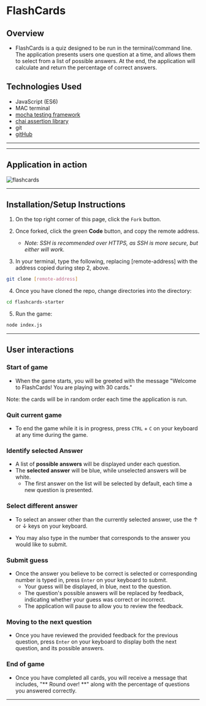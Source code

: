 # FlashCards
## Overview

* FlashCards is a quiz designed to be run in the terminal/command line. The application presents users one question at a time, and allows them to select from a list of possible answers. At the end, the application will calculate and return the percentage of correct answers. 

## Technologies Used
* JavaScript (ES6)
* MAC terminal
* [mocha testing framework](https://mochajs.org/)
* [chai assertion library](https://www.chaijs.com/)
* git 
* [gitHub](https://github.com)

---
---
## Application in action

![flashcards](https://user-images.githubusercontent.com/92772785/160030546-0ae3c8b2-0490-4b89-a45a-c127f1bcb9f4.gif)

---
## Installation/Setup Instructions

1. On the top right corner of this page, click the `Fork` button.

2. Once forked, click the green **Code** button, and copy the remote address. 
    * *Note: SSH is recommended over HTTPS, as SSH is more secure, but either will work.*

3. In your terminal, type the following, replacing [remote-address] with the address copied during step 2, above.

```bash
git clone [remote-address] 
```

4. Once you have cloned the repo, change directories into the directory:

```bash
cd flashcards-starter
```

5. Run the game:

```bash
node index.js
```
---
## User interactions

### Start of game

* When the game starts, you will be greeted with the message  "Welcome to FlashCards! You are playing with 30 cards."


Note:  the cards will be in random order each time the application is run.


### Quit current game
* To end the game while it is in progress, press `CTRL` + `C` on your keyboard at any time during the game.
    
### Identify selected Answer

* A list of **possible answers** will be displayed under each question. 
* The **selected answer** will be blue, while unselected answers will be white. 
    * The first answer on the list will be selected by default, each time a new question is presented.

### Select different answer

* To select an answer other than the currently selected answer, use the &#8593; or &#8595;  keys on your keyboard. 

* You may also type in the number that corresponds to the answer you would like to submit.

### Submit guess

* Once the answer you believe to be correct is selected or corresponding number is typed in, press `Enter` on your keyboard to submit. 
    * Your guess will be displayed, in blue, next to the question. 
    * The question's possible answers will be replaced by feedback, indicating whether your guess was correct or incorrect.
    * The application will pause to allow you to review the feedback.


### Moving to the next question

* Once you have reviewed the provided feedback for the previous question, press `Enter` on your keyboard to display both the next question, and its possible answers. 

### End of game

* Once you have completed all cards, you will receive a message that includes, "** Round over! **" along with the percentage of questions you answered correctly.
  

---
